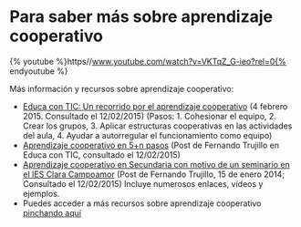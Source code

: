 
# Para saber más sobre aprendizaje cooperativo

{% youtube %}https//www.youtube.com/watch?v=VKTqZ_G-ieo?rel=0{% endyoutube %}


Más información y recursos sobre aprendizaje cooperativo:

- [Educa con TIC: Un recorrido por el aprendizaje cooperativo](https://educacionparalasolidaridad.com/2017/05/11/un-recorrido-por-el-aprendizaje-cooperativo/) (4 febrero 2015. Consultado el 12/02/2015) (Pasos: 1. Cohesionar el equipo, 2. Crear los grupos, 3. Aplicar estructuras cooperativas en las actividades del aula, 4. Ayudar a autorregular el funcionamiento como equipo)
- [Aprendizaje cooperativo en 5+n pasos](http://www.educacontic.es/blog/aprendizaje-cooperativo-en-5n-pasos) (Post de Fernando Trujillo en Educa con TIC, consultado el 12/02/2015) 
- [Aprendizaje cooperativo en Secundaria con motivo de un seminario en el IES Clara Campoamor](https://ineditviable.blogspot.com/2014/01/aprendizaje-cooperativo-en-5n-pasos.html) (Post de Fernando Trujillo, 15 de enero 2014; Consultado el 12/02/2015) Incluye numerosos enlaces, vídeos y ejemplos. 
- Puedes acceder a más recursos sobre aprendizaje cooperativo [pinchando aquí ](https://www.diigo.com/outliner/38nqqr/Aprendizaje-Cooperativo?key=msmgzro2rp)
